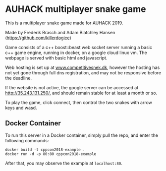 

# AUHACK multiplayer snake game

This is a multiplayer snake game made for AUHACK 2019.

Made by Frederik Brasch and Adam Blatchley Hansen (https://github.com/killerdogice)

Game consists of a c++ boost::beast web socket server running a basic c++ game engine, running in docker, on a google cloud linux vm. The webpage is served with basic html and javascript. 

Web hosting is set up at www.competitivesnek.dk, however the hosting has not yet gone through full dns registration, and may not be responsive before the deadline. 

If the website is not active, the google server can be accessed at http://35.243.131.250/, and should remain stable for at least a month or so.

To play the game, click connect, then control the two snakes with arrow keys and wasd.

## Docker Container
To run this server in a Docker container, simply pull the repo, and enter the following commands:
```
docker build -t cppcon2018-example .
docker run -d -p 80:80 cppcon2018-example
```
After that, you may observe the example at `localhost:80`.
